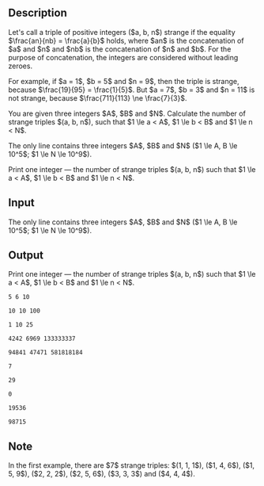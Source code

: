 ## Description

<div><p>Let's call a triple of positive integers ($a, b, n$) <span class="tex-font-style-it">strange</span> if the equality $\frac{an}{nb} = \frac{a}{b}$ holds, where $an$ is the concatenation of $a$ and $n$ and $nb$ is the concatenation of $n$ and $b$. For the purpose of concatenation, the integers are considered without leading zeroes.</p><p>For example, if $a = 1$, $b = 5$ and $n = 9$, then the triple is strange, because $\frac{19}{95} = \frac{1}{5}$. But $a = 7$, $b = 3$ and $n = 11$ is not strange, because $\frac{711}{113} \ne \frac{7}{3}$.</p><p>You are given three integers $A$, $B$ and $N$. Calculate the number of strange triples $(a, b, n$), such that $1 \le a &lt; A$, $1 \le b &lt; B$ and $1 \le n &lt; N$.</p></div><div class="input-specification"><p>The only line contains three integers $A$, $B$ and $N$ ($1 \le A, B \le 10^5$; $1 \le N \le 10^9$).</p></div><div class="output-specification"><p>Print one integer&nbsp;— the number of strange triples $(a, b, n$) such that $1 \le a &lt; A$, $1 \le b &lt; B$ and $1 \le n &lt; N$.</p></div>

## Input

<p>The only line contains three integers $A$, $B$ and $N$ ($1 \le A, B \le 10^5$; $1 \le N \le 10^9$).</p>

## Output

<p>Print one integer&nbsp;— the number of strange triples $(a, b, n$) such that $1 \le a &lt; A$, $1 \le b &lt; B$ and $1 \le n &lt; N$.</p>





```input1
5 6 10
```




```input2
10 10 100
```




```input3
1 10 25
```




```input4
4242 6969 133333337
```




```input5
94841 47471 581818184
```




```output1
7
```




```output2
29
```




```output3
0
```




```output4
19536
```




```output5
98715
```



## Note

<p>In the first example, there are $7$ strange triples: $(1, 1, 1$), ($1, 4, 6$), ($1, 5, 9$), ($2, 2, 2$), ($2, 5, 6$), ($3, 3, 3$) and ($4, 4, 4$).</p>
